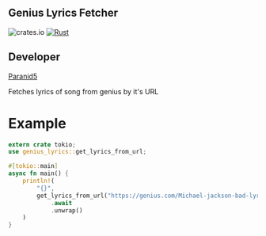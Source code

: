 **Genius Lyrics Fetcher**
-------------------------

![crates.io](https://img.shields.io/crates/v/genius_lyrics.svg)
[![Rust](https://img.shields.io/badge/rust-1.73.0-orange.svg?logo=rust)](https://www.rust-lang.org)

## **Developer**
[Paranid5](https://github.com/dinaraparanid)

Fetches lyrics of song from genius by it's URL

# **Example**

```Rust
extern crate tokio;
use genius_lyrics::get_lyrics_from_url;

#[tokio::main]
async fn main() {
    println!(
        "{}",
        get_lyrics_from_url("https://genius.com/Michael-jackson-bad-lyrics")
            .await
            .unwrap()
    )
}
```
